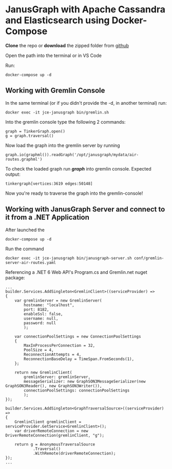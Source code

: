 # JanusGraph with Apache Cassandra and Elasticsearch using Docker-Compose

**Clone** the repo or **download** the zipped folder from [github](https://github.com/andreazanetti92/janusgraph)

Open the path into the terminal or in VS Code

Run:
```
docker-compose up -d
```

## Working with Gremlin Console

In the same terminal (or if you didn't provide the -d, in another terminal) run:
```
docker exec -it jce-janusgraph bin/gremlin.sh
```


Into the gremlin console type the following 2 commands:
```
graph = TinkerGraph.open()
g = graph.traversal()
```

Now load the graph into the gremlin server by running 
```
graph.io(graphml()).readGraph('/opt/janusgraph/mydata/air-routes.graphml')
```


To check the loaded graph run ***graph*** into gremlin console. Expected output: 
```
tinkergraph[vertices:3619 edges:50148]
```


Now you're ready to traverse the graph into the gremlin-console!

## Working with JanusGraph Server and connect to it from a .NET Application
After launched the 
```
docker-compose up -d
```

Run the command 
```
docker exec -it jce-janusgraph bin/janusgraph-server.sh conf/gremlin-server-air-routes.yaml
```
   
Referencing a .NET 6 Web API's Program.cs and Gremlin.net nuget package:  

```
...
builder.Services.AddSingleton<GremlinClient>((serviceProvider) =>
{
    var gremlinServer = new GremlinServer(
        hostname: "localhost",
        port: 8182,
        enableSsl: false,
        username: null,
        password: null
        );

    var connectionPoolSettings = new ConnectionPoolSettings
    {
        MaxInProcessPerConnection = 32,
        PoolSize = 4,
        ReconnectionAttempts = 4,
        ReconnectionBaseDelay = TimeSpan.FromSeconds(1),
    };

    return new GremlinClient(
        gremlinServer: gremlinServer,
        messageSerializer: new GraphSON3MessageSerializer(new GraphSON3Reader(), new GraphSON3Writer()),
        connectionPoolSettings: connectionPoolSettings
        );
});

builder.Services.AddSingleton<GraphTraversalSource>((serviceProvider) =>
{
    GremlinClient gremlinClient = serviceProvider.GetService<GremlinClient>();
    var driverRemoteConnection = new DriverRemoteConnection(gremlinClient, "g");
    
    return g = AnonymousTraversalSource
            .Traversal()
            .WithRemote(driverRemoteConnection);
});
...
```